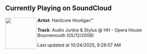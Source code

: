 ## Currently Playing on SoundCloud

[<img align="left" width="100" src="https://i1.sndcdn.com/artworks-xX8Hag2nbWgS53hj-1jDzoA-t500x500.jpg">](https://soundcloud.com/darn84/audio-junkie-stylus-hh-opera)

**Artist**: Hardcore Hooligan™️ 

**Track**: Audio Junkie & Stylus @ HH - Opera House Bournemouth (05/12/2008)

Last updated at 10/24/2025, 9:28:07 AM
